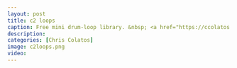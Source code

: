 ```yaml
---
layout: post
title: c2 loops
caption: Free mini drum-loop library. &nbsp; <a href="https://ccolatos.github.io/c2 Loops.zip"> CLICK <font color="red">HERE</font> TO DOWNLOAD 20 LOOPS</a> 
description: 
categories: [Chris Colatos]
image: c2loops.png
video: 
---
```

